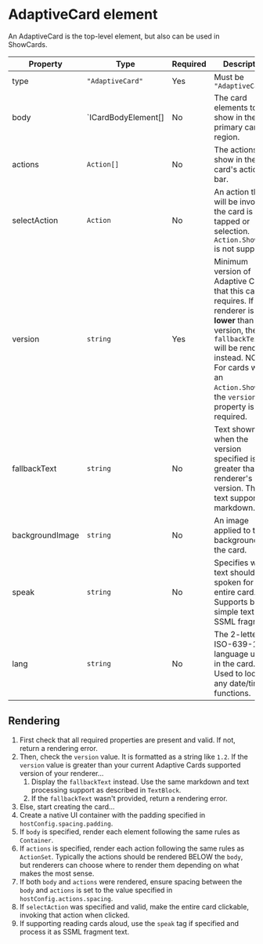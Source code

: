 # AdaptiveCard element

An AdaptiveCard is the top-level element, but also can be used in ShowCards.

| Property | Type | Required | Description | Version |
|--|--|--|--|--|
| type | `"AdaptiveCard"` | Yes | Must be `"AdaptiveCard"` | 1.0 |
| body | `ICardBodyElement[] | No | The card elements to show in the primary card region. | 1.0 |
| actions | `Action[]` | No | The actions to show in the card's action bar. | 1.0 |
| selectAction | `Action` | No | An action that will be invoked if the card is tapped or selection. `Action.ShowCard` is not supported. | 1.1 |
| version | `string` | Yes | Minimum version of Adaptive Cards that this card requires. If the renderer is **lower** than this version, the `fallbackText` will be rendered instead. NOTE: For cards within an `Action.ShowCard`, the `version` property is NOT required. | 1.0 |
| fallbackText | `string` | No | Text shown when the version specified is greater than the renderer's version. This text supports markdown. | 1.0 |
| backgroundImage | `string` | No | An image applied to the background of the card. | 1.0 |
| speak | `string` | No | Specifies what text should be spoken for the entire card. Supports both simple text and SSML fragment. | 1.0 |
| lang | `string` | No | The 2-letter ISO-639-1 language used in the card. Used to localize any date/time functions. | 1.0 |


## Rendering

1. First check that all required properties are present and valid. If not, return a rendering error.
1. Then, check the `version` value. It is formatted as a string like `1.2`. If the `version` value is greater than your current Adaptive Cards supported version of your renderer...
	1. Display the `fallbackText` instead. Use the same markdown and text processing support as described in `TextBlock`.
	1. If the `fallbackText` wasn't provided, return a rendering error.
1. Else, start creating the card...
1. Create a native UI container with the padding specified in `hostConfig.spacing.padding`.
1. If `body` is specified, render each element following the same rules as `Container`.
1. If `actions` is specified, render each action following the same rules as `ActionSet`. Typically the actions should be rendered BELOW the `body`, but renderers can choose where to render them depending on what makes the most sense.
1. If both `body` and `actions` were rendered, ensure spacing between the `body` and `actions` is set to the value specified in `hostConfig.actions.spacing`.
1. If `selectAction` was specified and valid, make the entire card clickable, invoking that action when clicked.
1. If supporting reading cards aloud, use the `speak` tag if specified and process it as SSML fragment text.